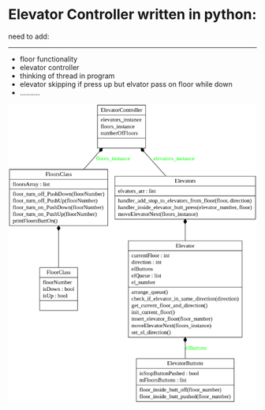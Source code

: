 
# Elevator Controller written in python:


need to add: 
______________

* floor functionality
* elevator controller 
* thinking of thread in program
* elevator skipping if press  up but elvator pass on floor while down
* ..........


![UML](./diagram/myUML.png)